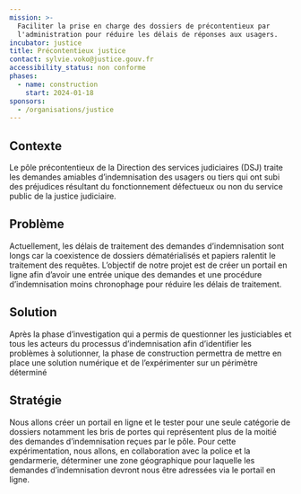 ```yaml
---
mission: >-
  Faciliter la prise en charge des dossiers de précontentieux par
  l'administration pour réduire les délais de réponses aux usagers.
incubator: justice
title: Précontentieux justice
contact: sylvie.voko@justice.gouv.fr
accessibility_status: non conforme
phases:
  - name: construction
    start: 2024-01-18
sponsors:
  - /organisations/justice
---
```

## Contexte

Le pôle précontentieux de la Direction des services judiciaires (DSJ) traite les demandes amiables d’indemnisation des usagers ou tiers qui ont subi des préjudices résultant du fonctionnement défectueux ou non du service public de la justice judiciaire.

## Problème

Actuellement, les délais de traitement des demandes d’indemnisation sont longs car la coexistence de dossiers dématérialisés et papiers ralentit le traitement des requêtes.
L’objectif de notre projet est de créer un portail en ligne afin d’avoir une entrée unique des demandes et une procédure d’indemnisation moins chronophage pour réduire les délais de traitement.

## Solution

Après la phase d’investigation qui a permis de questionner les justiciables et tous les acteurs du processus d’indemnisation afin d’identifier les problèmes à solutionner, la phase de construction permettra de mettre en place une solution numérique et de l’expérimenter sur un périmètre déterminé

## Stratégie

Nous allons créer un portail en ligne et le tester pour une seule catégorie de dossiers notamment les bris de portes qui représentent plus de la moitié des demandes d’indemnisation reçues par le pôle.
Pour cette expérimentation, nous allons, en collaboration avec la police et la gendarmerie, déterminer une zone géographique pour laquelle les demandes d’indemnisation devront nous être adressées via le portail en ligne.
